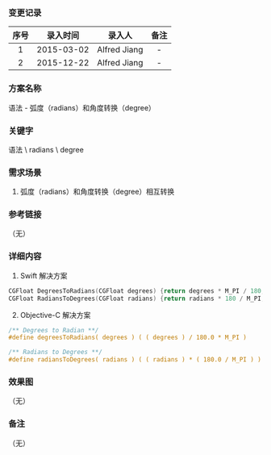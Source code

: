 ### 变更记录

| 序号 | 录入时间 | 录入人 | 备注 |
|:--------:|:--------:|:--------:|:--------:|
| 1 | 2015-03-02 | Alfred Jiang | - |
| 2 | 2015-12-22 | Alfred Jiang | - |

### 方案名称

语法 - 弧度（radians）和角度转换（degree）

### 关键字

语法 \ radians \ degree

### 需求场景

1. 弧度（radians）和角度转换（degree）相互转换

### 参考链接
（无）

### 详细内容

1. Swift 解决方案
```swift
CGFloat DegreesToRadians(CGFloat degrees) {return degrees * M_PI / 180;};
CGFloat RadiansToDegrees(CGFloat radians) {return radians * 180 / M_PI;};
```
2. Objective-C 解决方案
```objectivec
/** Degrees to Radian **/
#define degreesToRadians( degrees ) ( ( degrees ) / 180.0 * M_PI )

/** Radians to Degrees **/
#define radiansToDegrees( radians ) ( ( radians ) * ( 180.0 / M_PI ) )
```

### 效果图
（无）

### 备注
（无）